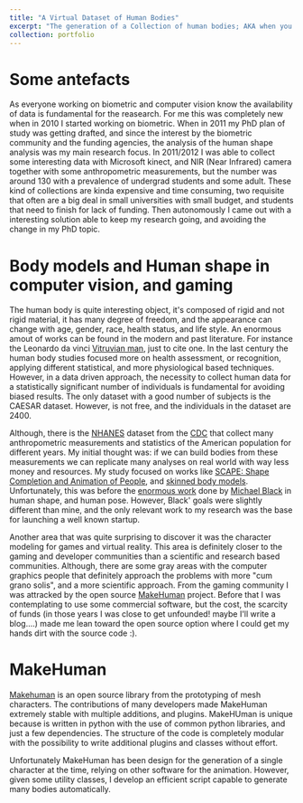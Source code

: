 ```yaml
---
title: "A Virtual Dataset of Human Bodies"
excerpt: "The generation of a Collection of human bodies; AKA when you get stuck for lack of data<br/><img src='/images/mh_males.png'>"
collection: portfolio
---
```


Some antefacts
============
As everyone working on biometric and computer vision know the availability of data is fundamental for the reasearch. For me this was completely new when in 2010 I started working on biometric.
When in 2011 my PhD plan of study was getting drafted, and since the interest by the biometric community and the funding agencies, the analysis of the human shape analysis was my main research focus.
In 2011/2012 I was able to collect some interesting data with Microsoft kinect, and NIR (Near Infrared) camera together with some anthropometric measurements, but the number was around 130 with a prevalence of undergrad students and some adult.
These kind of collections are kinda expensive and time consuming, two requisite that often are a big deal in small universities with small budget, and students that need to finish for lack of funding.
Then autonomously I came out with a interesting solution able to keep my research going, and avoiding the change in my PhD topic.

Body models and Human shape in computer vision, and gaming
==========================================================
The human body is quite interesting object, it's composed of rigid and not rigid material, it has many degree of freedom, and the appearance can change with age, gender, race, health status, and life style.
An enormous amout of works can be found in the modern and past literature. For instance the Leonardo da vinci [Vitruvian man](https://en.wikipedia.org/wiki/Vitruvian_Man),
just to cite one.
In the last century the human body studies focused more on health assessment, or recognition, applying different statistical, and more physiological based techniques.
However, in a data driven approach, the necessity to collect human data for a statistically significant number of individuals is fundamental for avoiding biased results.
The only dataset with a good number of subjects is the CAESAR dataset. However, is not free, and the individuals in the dataset are 2400.

Although, there is the [NHANES](https://www.cdc.gov/nchs/nhanes/nhanes_questionnaires.htm) dataset from the [CDC](https://www.cdc.gov/) that collect many anthropometric measurements and statistics of the American population for different years.
My initial thought was: if we can build bodies from these measurements we can replicate many analyses on real world with way less money and resources.
My study focused on works like [SCAPE: Shape Completion and Animation of People](http://ai.stanford.edu/~drago/Projects/scape/scape.html), and [skinned body models](http://smpl.is.tue.mpg.de/). Unfortunately, this was before the [enormous work](https://ps.is.tuebingen.mpg.de/research_fields/shape) done by [Michael Black](https://ps.is.tuebingen.mpg.de/person/black) in human shape, and human pose. 
However, Black' goals were slightly different than mine, and the only relevant work to my research was the base for launching a well known startup. 

Another area that was quite surprising to discover it was the character modeling for games and virtual reality.
This area is definitely closer to the gaming and developer communities than a scientific and research based communities.
Although, there are some gray areas with the computer graphics people that definitely approach the problems with more "cum grano solis", and a more scientific approach.
From the gaming community I was attracked by the open source [MakeHuman](http://www.makehuman.org/) project.
Before that I was contemplating to use some commercial software, but the cost, the scarcity of funds (in those years I was close to get unfounded! maybe I'll write a blog....) made me lean toward the open source option where I could get my hands dirt with the source code :). 

MakeHuman
=========
[Makehuman](http://www.makehuman.org/) is an open source library from the prototyping of mesh characters. The contributions of many developers made MakeHuman extremely stable with multiple additions, and plugins.
MakeHUman is unique because is written in python with the use of common python libraries, and just a few dependencies. The structure of the code is completely modular with the possibility to write additional plugins and classes without effort.

Unfortunately MakeHuman has been design for the generation of a single character at the time, relying on other software for the animation.
However, given some utility classes, I develop an efficient script capable to generate many bodies automatically.

